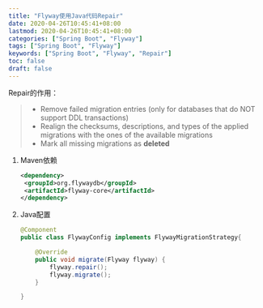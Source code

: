 ```yaml
---
title: "Flyway使用Java代码Repair"
date: 2020-04-26T10:45:41+08:00
lastmod: 2020-04-26T10:45:41+08:00
categories: ["Spring Boot", "Flyway"]
tags: ["Spring Boot", "Flyway"]
keywords: ["Spring Boot", "Flyway", "Repair"]
toc: false
draft: false
---
```


Repair的作用：

> - Remove failed migration entries (only for databases that do NOT support DDL transactions)
> - Realign the checksums, descriptions, and types of the applied migrations with the ones of the available migrations
> - Mark all missing migrations as **deleted**

1. Maven依赖

   ```xml
   <dependency>
   	<groupId>org.flywaydb</groupId>
   	<artifactId>flyway-core</artifactId>
   </dependency> 
   ```

   

2. Java配置

   ```java
   @Component
   public class FlywayConfig implements FlywayMigrationStrategy{
   
       @Override
       public void migrate(Flyway flyway) {
           flyway.repair();
           flyway.migrate();
       }
   
   }
   ```

   